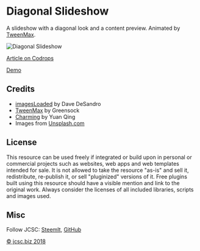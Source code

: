 # Diagonal Slideshow

A slideshow with a diagonal look and a content preview. Animated by [TweenMax](https://greensock.com/tweenmax).

![Diagonal Slideshow](https://tympanus.net/codrops/wp-content/uploads/2018/08/DiagonalSlideshow.gif)

[Article on Codrops](https://tympanus.net/codrops/?p=35765)

[Demo](http://tympanus.net/Development/DiagonalSlideshow/)

## Credits

- [imagesLoaded](https://imagesloaded.desandro.com/) by Dave DeSandro
- [TweenMax](https://greensock.com/tweenmax) by Greensock
- [Charming](https://github.com/yuanqing/charming) by Yuan Qing
- Images from [Unsplash.com](https://unsplash.com/)

## License
This resource can be used freely if integrated or build upon in personal or commercial projects such as websites, web apps and web templates intended for sale. It is not allowed to take the resource "as-is" and sell it, redistribute, re-publish it, or sell "pluginized" versions of it. Free plugins built using this resource should have a visible mention and link to the original work. Always consider the licenses of all included libraries, scripts and images used.

## Misc

Follow JCSC: [SteemIt](http://www.SteemIt.com/@jcsc), [GitHub](https://github.com/JewettCitySoftwareCorporation)

[© jcsc.biz 2018](http://www.jcsc.biz)





